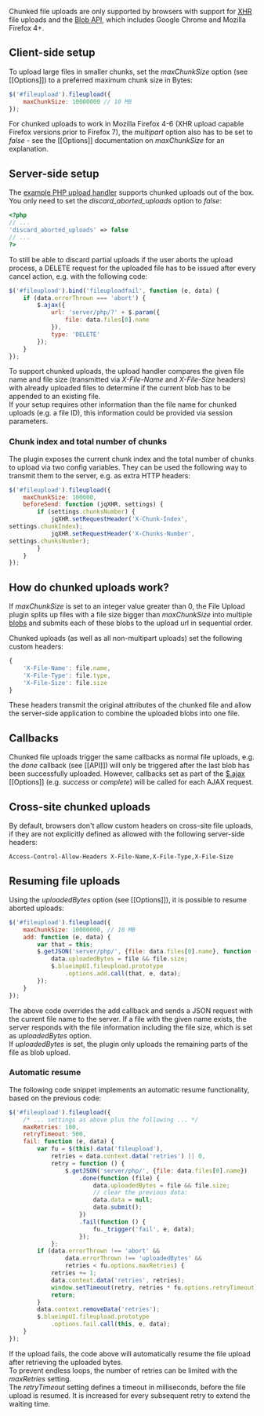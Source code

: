 Chunked file uploads are only supported by browsers with support for [XHR](https://developer.mozilla.org/en/xmlhttprequest) file uploads and the [Blob API](https://developer.mozilla.org/en/DOM/Blob), which includes Google Chrome and Mozilla Firefox 4+. 

## Client-side setup
To upload large files in smaller chunks, set the *maxChunkSize* option (see [[Options]]) to a preferred maximum chunk size in Bytes:

```js
$('#fileupload').fileupload({
    maxChunkSize: 10000000 // 10 MB
});
```

For chunked uploads to work in Mozilla Firefox 4-6 (XHR upload capable Firefox versions prior to Firefox 7), the *multipart* option also has to be set to *false* - see the [[Options]] documentation on *maxChunkSize* for an explanation.

## Server-side setup
The [example PHP upload handler](https://github.com/blueimp/jQuery-File-Upload/blob/master/example/upload.php) supports chunked uploads out of the box.
You only need to set the *discard_aborted_uploads* option to *false*:

```php
<?php
// ...
'discard_aborted_uploads' => false
// ...
?>
```

To still be able to discard partial uploads if the user aborts the upload process, a DELETE request for the uploaded file has to be issued after every cancel action, e.g. with the following code:

```js
$('#fileupload').bind('fileuploadfail', function (e, data) {
    if (data.errorThrown === 'abort') {
        $.ajax({
            url: 'server/php/?' + $.param({
                file: data.files[0].name
            }),
            type: 'DELETE'
        });
    }
});
```

To support chunked uploads, the upload handler compares the given file name and file size (transmitted via *X-File-Name* and *X-File-Size* headers) with already uploaded files to determine if the current blob has to be appended to an existing file.  
If your setup requires other information than the file name for chunked uploads (e.g. a file ID), this information could be provided via session parameters.

### Chunk index and total number of chunks

The plugin exposes the current chunk index and the total number of chunks to upload via two config variables.
They can be used the following way to transmit them to the server, e.g. as extra HTTP headers:


```js
$('#fileupload').fileupload({
    maxChunkSize: 100000,
    beforeSend: function (jqXHR, settings) {
        if (settings.chunksNumber) {
            jqXHR.setRequestHeader('X-Chunk-Index',
settings.chunkIndex);
            jqXHR.setRequestHeader('X-Chunks-Number',
settings.chunksNumber);
        }
    }
});
```

## How do chunked uploads work?
If *maxChunkSize* is set to an integer value greater than 0, the File Upload plugin splits up files with a file size bigger than *maxChunkSize* into multiple [blobs](https://developer.mozilla.org/en/DOM/Blob) and submits each of these blobs to the upload url in sequential order.

Chunked uploads (as well as all non-multipart uploads) set the following custom headers:

```js
{
    'X-File-Name': file.name,
    'X-File-Type': file.type,
    'X-File-Size': file.size
}
```

These headers transmit the original attributes of the chunked file and allow the server-side application to combine the uploaded blobs into one file.

## Callbacks
Chunked file uploads trigger the same callbacks as normal file uploads, e.g. the *done* callback (see [[API]]) will only be triggered after the last blob has been successfully uploaded.
However, callbacks set as part of the [$.ajax](http://api.jquery.com/jQuery.ajax/) [[Options]] (e.g. *success* or *complete*) will be called for each AJAX request.

## Cross-site chunked uploads
By default, browsers don't allow custom headers on cross-site file uploads, if they are not explicitly defined as allowed with the following server-side headers:

```
Access-Control-Allow-Headers X-File-Name,X-File-Type,X-File-Size
```

## Resuming file uploads
Using the *uploadedBytes* option (see [[Options]]), it is possible to resume aborted uploads:

```js
$('#fileupload').fileupload({
    maxChunkSize: 10000000, // 10 MB
    add: function (e, data) {
        var that = this;
        $.getJSON('server/php/', {file: data.files[0].name}, function (file) {
            data.uploadedBytes = file && file.size;
            $.blueimpUI.fileupload.prototype
                .options.add.call(that, e, data);
        });
    }
});
```

The above code overrides the add callback and sends a JSON request with the current file name to the server. If a file with the given name exists, the server responds with the file information including the file size, which is set as *uploadedBytes* option.  
If *uploadedBytes* is set, the plugin only uploads the remaining parts of the file as blob upload.

### Automatic resume

The following code snippet implements an automatic resume functionality, based on the previous code:

```js
$('#fileupload').fileupload({
    /* ... settings as above plus the following ... */
    maxRetries: 100,
    retryTimeout: 500,
    fail: function (e, data) {
        var fu = $(this).data('fileupload'),
            retries = data.context.data('retries') || 0,
            retry = function () {
                $.getJSON('server/php/', {file: data.files[0].name})
                    .done(function (file) {
                        data.uploadedBytes = file && file.size;
                        // clear the previous data:
                        data.data = null;
                        data.submit();
                    })
                    .fail(function () {
                        fu._trigger('fail', e, data);
                    });
            };
        if (data.errorThrown !== 'abort' &&
                data.errorThrown !== 'uploadedBytes' &&
                retries < fu.options.maxRetries) {
            retries += 1;
            data.context.data('retries', retries);
            window.setTimeout(retry, retries * fu.options.retryTimeout);
            return;
        }
        data.context.removeData('retries');
        $.blueimpUI.fileupload.prototype
            .options.fail.call(this, e, data);
    }
});
```

If the upload fails, the code above will automatically resume the file upload after retrieving the uploaded bytes.  
To prevent endless loops, the number of retries can be limited with the *maxRetries* setting.  
The *retryTimeout* setting defines a timeout in milliseconds, before the file upload is resumed. It is increased for every subsequent retry to extend the waiting time.